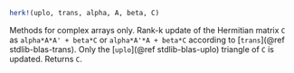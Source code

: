 ```julia
herk!(uplo, trans, alpha, A, beta, C)
```

Methods for complex arrays only. Rank-k update of the Hermitian matrix `C` as `alpha*A*A' + beta*C` or `alpha*A'*A + beta*C` according to [`trans`](@ref stdlib-blas-trans). Only the [`uplo`](@ref stdlib-blas-uplo) triangle of `C` is updated. Returns `C`.
